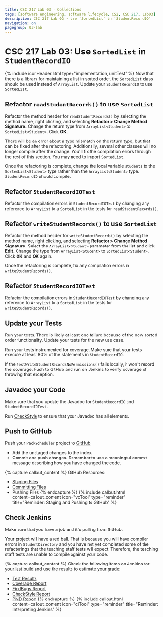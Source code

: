 ```yaml
---
title: CSC 217 Lab 03 - Collections
tags: [software engineering, software lifecycle, CS2, CSC 217, Lab03]
description: CSC 217 Lab 03 - Use `SortedList` in `StudentRecordIO`
navigation: on
pagegroup: 03-lab
---
```

# CSC 217 Lab 03: Use `SortedList` in `StudentRecordIO`
{% include iconHeader.html type="implementation, unitTest" %}
Now that there is a library for maintaining a list in sorted order, the `SortedList` class should be used instead of `ArrayList`.  Update your `StudentRecordIO` to use `SortedList`.


## Refactor `readStudentRecords()` to use `SortedList`
Refactor the method header for `readStudentRecords()` by selecting the method name, right clicking, and selecting **Refactor > Change Method Signature.**  Change the return type from `ArrayList<Student>` to `SortedList<Student>`.  Click **OK**.

There will be an error about a type mismatch on the return type, but that can be fixed after the refactoring.  Additionally, several other classes will no longer compile after the change.  You'll fix the compilation errors through the rest of this section.  You may need to import `SortedList`.

Once the refactoring is complete, change the local variable `students` to the `SortedList<Student>` type rather than the `ArrayList<Student>` type.  `StudentRecordIO` should compile.


## Refactor `StudentRecordIOTest`
Refactor the compilation errors in `StudentRecordIOTest` by changing any reference to `ArrayList` to a `SortedList` in the tests for `readStudentRecords()`.


## Refactor `writeStudentRecords()` to use `SortedList`
Refactor the method header for `writeStudentRecords()` by selecting the method name, right clicking, and selecting **Refactor > Change Method Signature.**  Select the `ArrayList<Student>` parameter from the list and click **Edit.**  Change the type from `ArrayList<Student>` to `SortedList<Student>`.  Click **OK** and **OK** again.

Once the refactoring is complete, fix any compilation errors in `writeStudentRecords()`.


## Refactor `StudentRecordIOTest`
Refactor the compilation errors in `StudentRecordIOTest` by changing any reference to `ArrayList` to a `SortedList` in the tests for `writeStudentRecords()`.


## Update your Tests
Run your tests.  There is likely at least one failure because of the new sorted order functionality.  Update your tests for the new use case.

Run your tests instrumented for coverage.  Make sure that your tests execute at least 80% of the statements in `StudentRecordIO`.  

If the `testWriteStudentRecordsNoPermissions()` fails locally, it won't record the coverage.  Push to GitHub and run on Jenkins to verify coverage of throwing that exception. 
    

## Javadoc your Code
Make sure that you update the Javadoc for `StudentRecordIO` and `StudentRecordIOTest`. 

Run [CheckStyle](https://pages.github.ncsu.edu/engr-csc216/guided-projects/gp1/gp1-static-analysis#checkstyle) to ensure that your Javadoc has all elements.


## Push to GitHub
Push your `PackScheduler` project to [GitHub](https://github.ncsu.edu)

  * Add the unstaged changes to the index.
  * Commit and push changes.  Remember to use a meaningful commit message describing how you have changed the code.  


{% capture callout_content %}
GitHub Resources:

  * [Staging Files](https://pages.github.ncsu.edu/engr-csc-software-development/practices-tools/git/git-staging)
  * [Committing Files](https://pages.github.ncsu.edu/engr-csc-software-development/practices-tools/git/git-commit)
  * [Pushing Files](https://pages.github.ncsu.edu/engr-csc-software-development/practices-tools/git/git-push)
{% endcapture %}
{% include callout.html content=callout_content icon="vcTool" type="reminder" title="Reminder: Staging and Pushing to GitHub" %}


## Check Jenkins
Make sure that you have a job and it's pulling from GitHub.

Your project will have a red ball.  That is because you will have compiler errors in `StudentDirectory` and you have not yet completed some of the refactorings that the teaching staff tests will expect.  Therefore, the teaching staff tests are unable to compile against your code.


{% capture callout_content %}
Check the following items on Jenkins for [your last build](https://pages.github.ncsu.edu/engr-csc-software-development/practices-tools/jenkins/#build-summary-page) and use the results to [estimate your grade](https://pages.github.ncsu.edu/engr-csc-software-development/practices-tools/jenkins/#grade-estimation-example):

  * [Test Results](https://pages.github.ncsu.edu/engr-csc-software-development/practices-tools/jenkins/#test-results)
  * [Coverage Report](https://pages.github.ncsu.edu/engr-csc-software-development/practices-tools/jenkins/#coverage-report)
  * [FindBugs Report](https://pages.github.ncsu.edu/engr-csc-software-development/practices-tools/jenkins/#findbugs-report)
  * [CheckStyle Report](https://pages.github.ncsu.edu/engr-csc-software-development/practices-tools/jenkins/#checkstyle-report)
  * [PMD Report](https://pages.github.ncsu.edu/engr-csc-software-development/practices-tools/jenkins/#pmd-report)
{% endcapture %}
{% include callout.html content=callout_content icon="ciTool" type="reminder" title="Reminder: Interpreting Jenkins" %}
